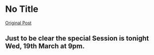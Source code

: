 # No Title

[Original Post](https://discourse.onlinedegree.iitm.ac.in/t/169029/64)

<h2><a name="p-608470-just-to-be-clear-the-special-session-is-tonight-wed-19th-march-at-9pm-1" class="anchor" href="#p-608470-just-to-be-clear-the-special-session-is-tonight-wed-19th-march-at-9pm-1"></a>Just to be clear the special Session is tonight Wed, 19th March at 9pm.</h2>